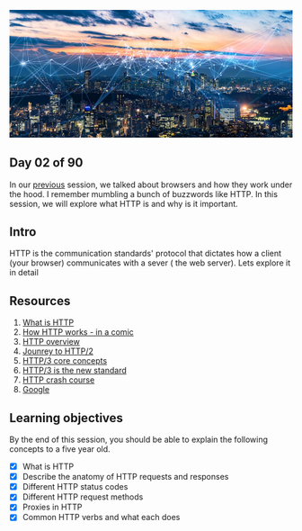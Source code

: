 ![Internet](../avatar.jpg)

## Day 02 of 90 
In our [previous](../day01) session, we talked about browsers and how they work under the hood. I remember mumbling a bunch of buzzwords like HTTP. In this session, we will explore what HTTP is and why is it important. 

## Intro
HTTP is the communication standards' protocol that dictates how a client (your browser) communicates with a sever ( the web server). Lets explore it in detail

## Resources
1. [What is HTTP](https://www.cloudflare.com/en-gb/learning/ddos/glossary/hypertext-transfer-protocol-http/)
2. [How HTTP works - in a comic](https://howhttps.works/)
3. [HTTP overview](https://developer.mozilla.org/en-US/docs/Web/HTTP/Overview)
4. [Jounrey to HTTP/2](https://kamranahmed.info/blog/2016/08/13/http-in-depth)
5. [HTTP/3 core concepts](https://www.smashingmagazine.com/2021/08/http3-core-concepts-part1/)
6. [HTTP/3 is the new standard](https://thenewstack.io/http-3-is-now-a-standard-why-use-it-and-how-to-get-started/)
7. [HTTP crash course](https://www.youtube.com/watch?v=iYM2zFP3Zn0)
8. [Google](https://www.google.com/search?q=how+http+works)

## Learning objectives

By the end of this session, you should be able to explain the following concepts to a five year old.

* [X] What is HTTP
* [X] Describe the anatomy of HTTP requests and responses
* [X] Different HTTP status codes
* [X] Different HTTP request methods
* [X] Proxies in HTTP
* [X] Common HTTP verbs and what each does 
